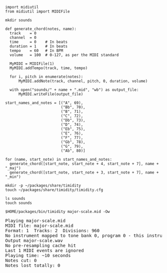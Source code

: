 

```{python}
import midiutil
from midiutil import MIDIFile

```


```{bash}
mkdir sounds
```


```{python}
def generate_chord(notes, name):
  track    = 0
  channel  = 0
  time     = 0    # In beats
  duration = 1    # In beats
  tempo    = 60   # In BPM
  volume   = 100  # 0-127, as per the MIDI standard

  MyMIDI = MIDIFile(1)
  MyMIDI.addTempo(track, time, tempo)

  for i, pitch in enumerate(notes):
      MyMIDI.addNote(track, channel, pitch, 0, duration, volume)

  with open("sounds/" + name + ".mid", "wb") as output_file:
      MyMIDI.writeFile(output_file)
```


```{python}
start_names_and_notes = [("A", 69), 
                         ("Bb", 70),
                         ("B", 71),
                         ("C", 72),
                         ("Db", 73),
                         ("D", 74),
                         ("Eb", 75),
                         ("E", 76),
                         ("F", 77),
                         ("Gb", 78),
                         ("G", 79),
                         ("Ab", 80)]

for (name, start_note) in start_names_and_notes:
  generate_chord([start_note, start_note + 4, start_note + 7], name + "_maj")
  generate_chord([start_note, start_note + 3, start_note + 7], name + "_min")
```


```{bash}
mkdir -p ~/packages/share/timidity
touch ~/packages/share/timidity/timidity.cfg
```


```{bash}
ls sounds
touch sounds
```

```{bash}
$HOME/packages/bin/timidity major-scale.mid -Ow 
```
<div class="bash">
    <div class="stdout">
        <pre>Playing major-scale.mid
MIDI file: major-scale.mid
Format: 1  Tracks: 2  Divisions: 960
No instrument mapped to tone bank 0, program 0 - this instrument will not be heard
Output major-scale.wav
No pre-resampling cache hit
Last 1 MIDI events are ignored
Playing time: ~10 seconds
Notes cut: 0
Notes lost totally: 0
</pre>
    </div>
</div>